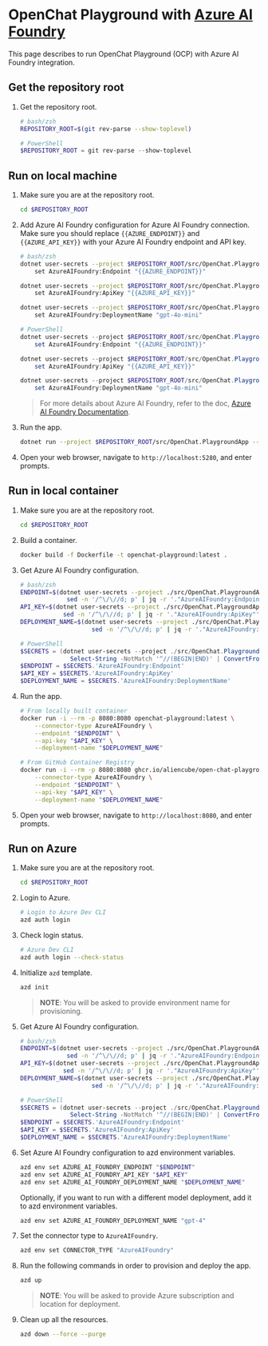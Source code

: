 # OpenChat Playground with [Azure AI Foundry](https://learn.microsoft.com/azure/ai-foundry/what-is-azure-ai-foundry)

This page describes to run OpenChat Playground (OCP) with Azure AI Foundry integration.

## Get the repository root

1. Get the repository root.

    ```bash
    # bash/zsh
    REPOSITORY_ROOT=$(git rev-parse --show-toplevel)
    ```

    ```powershell
    # PowerShell
    $REPOSITORY_ROOT = git rev-parse --show-toplevel
    ```

## Run on local machine

1. Make sure you are at the repository root.

    ```bash
    cd $REPOSITORY_ROOT
    ```

1. Add Azure AI Foundry configuration for Azure AI Foundry connection. Make sure you should replace `{{AZURE_ENDPOINT}}` and `{{AZURE_API_KEY}}` with your Azure AI Foundry endpoint and API key.

    ```bash
    # bash/zsh
    dotnet user-secrets --project $REPOSITORY_ROOT/src/OpenChat.PlaygroundApp \
        set AzureAIFoundry:Endpoint "{{AZURE_ENDPOINT}}"

    dotnet user-secrets --project $REPOSITORY_ROOT/src/OpenChat.PlaygroundApp \
        set AzureAIFoundry:ApiKey "{{AZURE_API_KEY}}"

    dotnet user-secrets --project $REPOSITORY_ROOT/src/OpenChat.PlaygroundApp \
        set AzureAIFoundry:DeploymentName "gpt-4o-mini"
    ```

    ```powershell
    # PowerShell
    dotnet user-secrets --project $REPOSITORY_ROOT/src/OpenChat.PlaygroundApp `
        set AzureAIFoundry:Endpoint "{{AZURE_ENDPOINT}}"

    dotnet user-secrets --project $REPOSITORY_ROOT/src/OpenChat.PlaygroundApp `
        set AzureAIFoundry:ApiKey "{{AZURE_API_KEY}}"

    dotnet user-secrets --project $REPOSITORY_ROOT/src/OpenChat.PlaygroundApp `
        set AzureAIFoundry:DeploymentName "gpt-4o-mini"
    ```

    > For more details about Azure AI Foundry, refer to the doc, [Azure AI Foundry Documentation](https://docs.microsoft.com/azure/ai-services/).

1. Run the app.

    ```bash
    dotnet run --project $REPOSITORY_ROOT/src/OpenChat.PlaygroundApp -- --connector-type AzureAIFoundry
    ```

1. Open your web browser, navigate to `http://localhost:5280`, and enter prompts.

## Run in local container

1. Make sure you are at the repository root.

    ```bash
    cd $REPOSITORY_ROOT
    ```

1. Build a container.

    ```bash
    docker build -f Dockerfile -t openchat-playground:latest .
    ```

1. Get Azure AI Foundry configuration.

    ```bash
    # bash/zsh
    ENDPOINT=$(dotnet user-secrets --project ./src/OpenChat.PlaygroundApp list --json | \
                 sed -n '/^\/\//d; p' | jq -r '."AzureAIFoundry:Endpoint"')
    API_KEY=$(dotnet user-secrets --project ./src/OpenChat.PlaygroundApp list --json | \
                sed -n '/^\/\//d; p' | jq -r '."AzureAIFoundry:ApiKey"')
    DEPLOYMENT_NAME=$(dotnet user-secrets --project ./src/OpenChat.PlaygroundApp list --json | \
                        sed -n '/^\/\//d; p' | jq -r '."AzureAIFoundry:DeploymentName"')
    ```

    ```powershell
    # PowerShell
    $SECRETS = (dotnet user-secrets --project ./src/OpenChat.PlaygroundApp list --json | `
                  Select-String -NotMatch '^//(BEGIN|END)' | ConvertFrom-Json)
    $ENDPOINT = $SECRETS.'AzureAIFoundry:Endpoint'
    $API_KEY = $SECRETS.'AzureAIFoundry:ApiKey'
    $DEPLOYMENT_NAME = $SECRETS.'AzureAIFoundry:DeploymentName'
    ```

1. Run the app.

    ```bash
    # From locally built container
    docker run -i --rm -p 8080:8080 openchat-playground:latest \
        --connector-type AzureAIFoundry \
        --endpoint "$ENDPOINT" \
        --api-key "$API_KEY" \
        --deployment-name "$DEPLOYMENT_NAME"
    ```

    ```bash
    # From GitHub Container Registry
    docker run -i --rm -p 8080:8080 ghcr.io/aliencube/open-chat-playground/openchat-playground:latest \
        --connector-type AzureAIFoundry \
        --endpoint "$ENDPOINT" \
        --api-key "$API_KEY" \
        --deployment-name "$DEPLOYMENT_NAME"
    ```

1. Open your web browser, navigate to `http://localhost:8080`, and enter prompts.

## Run on Azure

1. Make sure you are at the repository root.

    ```bash
    cd $REPOSITORY_ROOT
    ```

1. Login to Azure.

    ```bash
    # Login to Azure Dev CLI
    azd auth login
    ```

1. Check login status.

    ```bash
    # Azure Dev CLI
    azd auth login --check-status
    ```

1. Initialize `azd` template.

    ```bash
    azd init
    ```

   > **NOTE**: You will be asked to provide environment name for provisioning.

1. Get Azure AI Foundry configuration.

    ```bash
    # bash/zsh
    ENDPOINT=$(dotnet user-secrets --project ./src/OpenChat.PlaygroundApp list --json | \
                 sed -n '/^\/\//d; p' | jq -r '."AzureAIFoundry:Endpoint"')
    API_KEY=$(dotnet user-secrets --project ./src/OpenChat.PlaygroundApp list --json | \
                sed -n '/^\/\//d; p' | jq -r '."AzureAIFoundry:ApiKey"')
    DEPLOYMENT_NAME=$(dotnet user-secrets --project ./src/OpenChat.PlaygroundApp list --json | \
                        sed -n '/^\/\//d; p' | jq -r '."AzureAIFoundry:DeploymentName"')
    ```

    ```powershell
    # PowerShell
    $SECRETS = (dotnet user-secrets --project ./src/OpenChat.PlaygroundApp list --json | `
                  Select-String -NotMatch '^//(BEGIN|END)' | ConvertFrom-Json)
    $ENDPOINT = $SECRETS.'AzureAIFoundry:Endpoint'
    $API_KEY = $SECRETS.'AzureAIFoundry:ApiKey'
    $DEPLOYMENT_NAME = $SECRETS.'AzureAIFoundry:DeploymentName'
    ```

1. Set Azure AI Foundry configuration to azd environment variables.

    ```bash
    azd env set AZURE_AI_FOUNDRY_ENDPOINT "$ENDPOINT"
    azd env set AZURE_AI_FOUNDRY_API_KEY "$API_KEY"
    azd env set AZURE_AI_FOUNDRY_DEPLOYMENT_NAME "$DEPLOYMENT_NAME"
    ```

   Optionally, if you want to run with a different model deployment, add it to azd environment variables.

    ```bash
    azd env set AZURE_AI_FOUNDRY_DEPLOYMENT_NAME "gpt-4"
    ```

1. Set the connector type to `AzureAIFoundry`.

    ```bash
    azd env set CONNECTOR_TYPE "AzureAIFoundry"
    ```

1. Run the following commands in order to provision and deploy the app.

    ```bash
    azd up
    ```

   > **NOTE**: You will be asked to provide Azure subscription and location for deployment.

1. Clean up all the resources.

    ```bash
    azd down --force --purge
    ```
